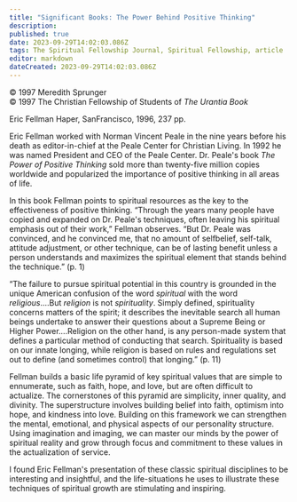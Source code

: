 ```yaml
---
title: "Significant Books: The Power Behind Positive Thinking"
description: 
published: true
date: 2023-09-29T14:02:03.086Z
tags: The Spiritual Fellowship Journal, Spiritual Fellowship, article
editor: markdown
dateCreated: 2023-09-29T14:02:03.086Z
---
```


<p class="v-card v-sheet theme--light gray lighten-3 px-2">© 1997 Meredith Sprunger<br>© 1997 The Christian Fellowship of Students of <i>The Urantia Book</i></p>

Eric Fellman
Haper, SanFrancisco, 1996, 237 pp.

Eric Fellman worked with Norman Vincent Peale in the nine years before his death as editor-in-chief at the Peale Center for Christian Living. In 1992 he was named President and CEO of the Peale Center. Dr. Peale's book _The Power of Positive Thinking_ sold more than twenty-five million copies worldwide and popularized the importance of positive thinking in all areas of life.

In this book Fellman points to spiritual resources as the key to the effectiveness of positive thinking. “Through the years many people have copied and expanded on Dr. Peale's techniques, often leaving his spiritual emphasis out of their work,” Fellman observes. “But Dr. Peale was convinced, and he convinced me, that no amount of selfbelief, self-talk, attitude adjustment, or other technique, can be of lasting benefit unless a person understands and maximizes the spiritual element that stands behind the technique.” (p. 1)

“The failure to pursue spiritual potential in this country is grounded in the unique American confusion of the word _spiritual_ with the word _religious_....But _religion_ is not _spirituality_. Simply defined, spirituality concerns matters of the spirit; it describes the inevitable search all human beings undertake to answer their questions about a Supreme Being or Higher Power....Religion on the other hand, is any person-made system that defines a particular method of conducting that search. Spirituality is based on our innate longing, while religion is based on rules and regulations set out to define (and sometimes control) that longing.” (p. 11)

Fellman builds a basic life pyramid of key spiritual values that are simple to ennumerate, such as faith, hope, and love, but are often difficult to actualize. The cornerstones of this pyramid are simplicity, inner quality, and divinity. The superstructure involves building belief into faith, optimism into hope, and kindness into love. Building on this framework we can strengthen the mental, emotional, and physical aspects of our personality structure. Using imagination and imaging, we can master our minds by the power of spiritual reality and grow through focus and commitment to these values in the actualization of service.

I found Eric Fellman's presentation of these classic spiritual disciplines to be interesting and insightful, and the life-situations he uses to illustrate these techniques of spiritual growth are stimulating and inspiring.